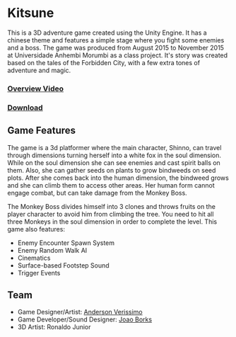 # Kitsune
This is a 3D adventure game created using the Unity Engine. It has a chinese theme and features a simple stage where you fight some enemies and a boss. The game was produced from August 2015 to November 2015 at Universidade Anhembi Morumbi as a class project. It's story was created based on the tales of the Forbidden City, with a few extra tones of adventure and magic.

### [Overview Video](https://youtu.be/UHYk71UIGmg)
### [Download](https://github.com/emperiumgs/kitsune/releases/download/1.0/Kitsune.zip)

## Game Features
The game is a 3d platformer where the main character, Shinno, can travel through dimensions turning herself into a white fox in the soul dimension. While on the soul dimension she can see enemies and cast spirit balls on them. Also, she can gather seeds on plants to grow bindweeds on seed plots. After she comes back into the human dimension, the bindweed grows and she can climb them to access other areas. Her human form cannot engage combat, but can take damage from the Monkey Boss.

The Monkey Boss divides himself into 3 clones and throws fruits on the player character to avoid him from climbing the tree. You need to hit all three Monkeys in the soul dimension in order to complete the level. This game also features:
- Enemy Encounter Spawn System
- Enemy Random Walk AI
- Cinematics
- Surface-based Footstep Sound
- Trigger Events

## Team

- Game Designer/Artist: [Anderson Verissimo](https://github.com/AndersonVr)
- Game Developer/Sound Designer: [Joao Borks](https://github.com/JoaoBorks)
- 3D Artist: Ronaldo Junior
